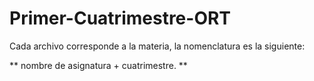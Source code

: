 # Primer-Cuatrimestre-ORT

Cada archivo corresponde a la materia, la nomenclatura es la siguiente:

** nombre de asignatura + cuatrimestre. **

